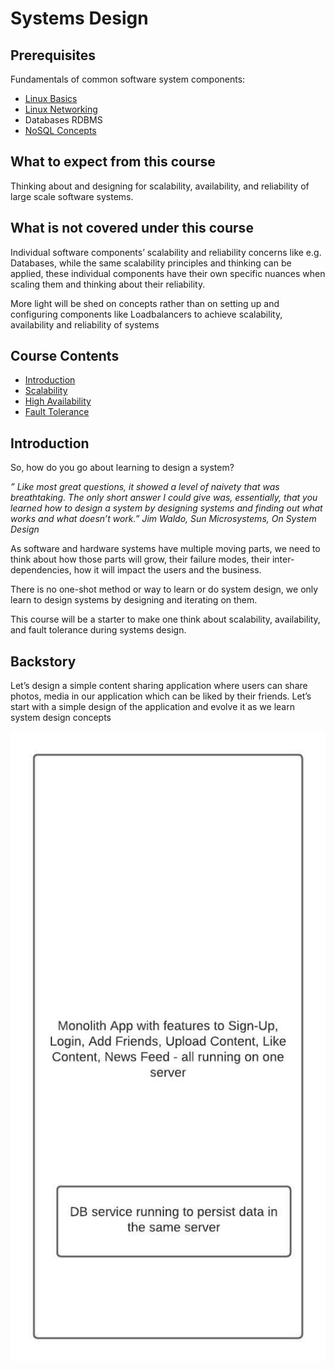 # Systems Design

## Prerequisites

Fundamentals of common software system components:

- [Linux Basics](https://linkedin.github.io/school-of-sre/linux_basics/intro/)
- [Linux Networking](https://linkedin.github.io/school-of-sre/linux_networking/intro/)
- Databases RDBMS
- [NoSQL Concepts](https://linkedin.github.io/school-of-sre/databases_nosql/intro/)

## What to expect from this course

Thinking about and designing for scalability, availability, and reliability of large scale software systems.

## What is not covered under this course

Individual software components’ scalability and reliability concerns like e.g. Databases, while the same scalability principles and thinking can be applied, these individual components have their own specific nuances when scaling them and thinking about their reliability.

More light will be shed on concepts rather than on setting up and configuring components like Loadbalancers to achieve scalability, availability and reliability of systems

## Course Contents

- [Introduction](https://linkedin.github.io/school-of-sre/systems_design/intro/#backstory)
- [Scalability](https://linkedin.github.io/school-of-sre/systems_design/scalability/)
- [High Availability](https://linkedin.github.io/school-of-sre/systems_design/availability/)
- [Fault Tolerance](https://linkedin.github.io/school-of-sre/systems_design/fault-tolerance/)


## Introduction

So, how do you go about learning to design a system?

*” Like most great questions, it showed a level of naivety that was breathtaking. The only short answer I could give was, essentially, that you learned how to design a system by designing systems and finding out what works and what doesn’t work.”
Jim Waldo, Sun Microsystems, On System Design*

	
As software and hardware systems have multiple moving parts, we need to think about how those parts will grow, their failure modes, their inter-dependencies, how it will impact the users and the business.

There is no one-shot method or way to learn or do system design, we only learn to design systems by designing and iterating on them.

This course will be a starter to make one think about scalability, availability, and fault tolerance during systems design.

## Backstory

Let’s design a simple content sharing application where users can share photos, media in our application which can be liked by their friends. Let’s start with a simple design of the application and evolve it as we learn system design concepts

![First architecture diagram](images/first-architecture.jpg)

